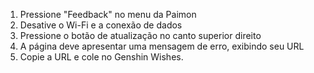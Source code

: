 1) Pressione "Feedback" no menu da Paimon
2) Desative o Wi-Fi e a conexão de dados
3) Pressione o botão de atualização no canto superior direito
4) A página deve apresentar uma mensagem de erro, exibindo seu URL
5) Copie a URL e cole no Genshin Wishes.
